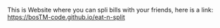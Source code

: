 This is Website where you can spli bills with your friends, here is a link:
https://bosTM-code.github.io/eat-n-split
